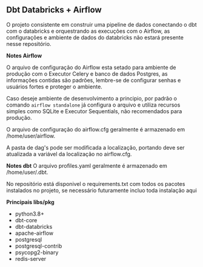 ## Dbt Databricks + Airflow 

O projeto consistente em construir uma pipeline de dados conectando o dbt com o databricks e orquestrando as execuções com o Airflow, as configurações e ambiente de dados do databricks não estará presente nesse repositório.

**Notes Airflow**  

O arquivo de configuração do Airflow esta setado para ambiente de produção com o Executor Celery e banco de dados Postgres, as informações contidas são padrões, lembre-se de configurar senhas e usuários fortes e proteger o ambiente.

Caso deseje ambiente de desenvolvimento a principio, por padrão o comando <code>airflow standalone</code> já configura o arquivo e utiliza recursos simples como SQLite e Executor Sequentials, não recomendados para produção.

O arquivo de configuração do airflow.cfg geralmente é armazenado em /home/user/airflow.

A pasta de dag's pode ser modificada a localização, portando deve ser atualizada a variável da localização no airflow.cfg.

**Notes dbt**
O arquivo profiles.yaml geralmente é armazenado em /home/user/.dbt.

No repositório está disponivel o requirements.txt com todos os pacotes instalados no projeto, se necessário futuramente incluo toda instalação aqui

**Principais libs/pkg**
- python3.8+
- dbt-core
- dbt-databricks
- apache-airflow
- postgresql
- postgresql-contrib
- psycopg2-binary
- redis-server
